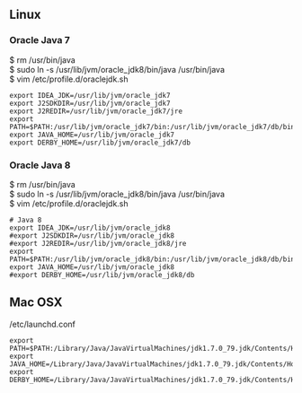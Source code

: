 ## Linux
### Oracle Java 7
$ rm /usr/bin/java  
$ sudo ln -s /usr/lib/jvm/oracle_jdk8/bin/java /usr/bin/java  
$ vim /etc/profile.d/oraclejdk.sh  
```
export IDEA_JDK=/usr/lib/jvm/oracle_jdk7
export J2SDKDIR=/usr/lib/jvm/oracle_jdk7
export J2REDIR=/usr/lib/jvm/oracle_jdk7/jre
export PATH=$PATH:/usr/lib/jvm/oracle_jdk7/bin:/usr/lib/jvm/oracle_jdk7/db/bin:/usr/lib/jvm/oracle_jdk7/jre/bin
export JAVA_HOME=/usr/lib/jvm/oracle_jdk7
export DERBY_HOME=/usr/lib/jvm/oracle_jdk7/db
```
### Oracle Java 8
$ rm /usr/bin/java  
$ sudo ln -s /usr/lib/jvm/oracle_jdk8/bin/java /usr/bin/java  
$ vim /etc/profile.d/oraclejdk.sh  
```
# Java 8
export IDEA_JDK=/usr/lib/jvm/oracle_jdk8
#export J2SDKDIR=/usr/lib/jvm/oracle_jdk8
#export J2REDIR=/usr/lib/jvm/oracle_jdk8/jre
export PATH=$PATH:/usr/lib/jvm/oracle_jdk8/bin:/usr/lib/jvm/oracle_jdk8/db/bin:/usr/lib/jvm/oracle_jdk8/jre/bin
export JAVA_HOME=/usr/lib/jvm/oracle_jdk8
#export DERBY_HOME=/usr/lib/jvm/oracle_jdk8/db
```


## Mac OSX
/etc/launchd.conf
```
export PATH=$PATH:/Library/Java/JavaVirtualMachines/jdk1.7.0_79.jdk/Contents/Home/bin:/Library/Java/JavaVirtualMachines/jdk1.7.0_79.jdk/Contents/Home/db/bin:/Library/Java/JavaVirtualMachines/jdk1.7.0_79.jdk/Contents/Home/jre/bin
export JAVA_HOME=/Library/Java/JavaVirtualMachines/jdk1.7.0_79.jdk/Contents/Home
export DERBY_HOME=/Library/Java/JavaVirtualMachines/jdk1.7.0_79.jdk/Contents/Home/db
```
